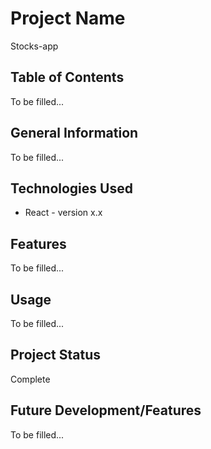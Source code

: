 # Project Name
Stocks-app

## Table of Contents
To be filled...


## General Information
To be filled...


## Technologies Used
- React - version x.x



## Features
To be filled...


## Usage
To be filled...


## Project Status
Complete


## Future Development/Features
To be filled...


